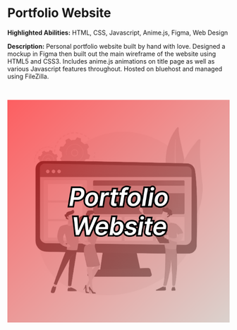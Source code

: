 # Portfolio Website

**Highlighted Abilities:** HTML, CSS, Javascript, Anime.js, Figma, Web Design

**Description:** Personal portfolio website built by hand with love. Designed a mockup in Figma then built out the main wireframe of the website using HTML5 and CSS3. Includes anime.js animations on title page as well as various Javascript features throughout. Hosted on bluehost and managed using FileZilla.

<br>

![Portfolio Website](https://github.com/asilich123/Resume_Projects/blob/main/Portfolio%20Website/Images/Website_Card_Color.png)